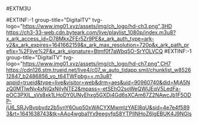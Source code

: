 #EXTM3U

#EXTINF:-1 group-title="DigitalTV" tvg-logo="https://www.img01.xyz/assets/img/ch_logo/hd-ch3.png",3HD
https://ch3-33-web.cdn.byteark.com/live/playlist_1080p/index.m3u8?x_ark_access_id=D78MkxZFEr5Zr9PE&x_ark_auth_type=ark-v2&x_ark_expires=1641662159&x_ark_max_resolution=720p&x_ark_path_prefix=%2Flive%2F&x_ark_signature=Btmf0f7aWbq5O-SrYOLVCQ
#EXTINF:-1 group-title="DigitalTV" tvg-logo="https://www.img01.xyz/assets/img/ch_logo/hd-ch7.png",CH7
https://cdn126.stm.trueid.net/live4/c07_w_auto_tidapp.smil/chunklist_w852612847_b2486856_vo_t64TWFpbg==.m3u8?appid=trueid&type=live&visitor=web&drm=aes&uid=90960740&did=MjA5NzQ0MTIwNy4xNjQxNjIyNTE2&mpass=-etSEhO2soWeQWlJEqV5LedFa-pOC3PXIL_sVs8xk1LHoDY0UNyEhxg5GXDj4Gd6sXCAm67Z2NAwcJb1F5ODP-jU6_SRJyBvpbydz2b5vnY6Oup50xWACYXMwmlzYAEI8qU&sid=4e7e4f5893&rt=1641638743&tk=AAo4wgba1Yx9eegvfqS8YTPlINHoZ6lgEBUK4J9NGls

